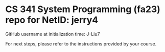 # CS 341 System Programming (fa23) repo for NetID: jerry4

GitHub username at initialization time: J-Liu7

For next steps, please refer to the instructions provided by your course.
